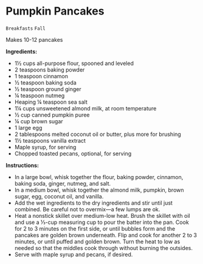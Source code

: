 # Pumpkin Pancakes

`Breakfasts` `Fall`

Makes 10-12 pancakes

**Ingredients:**

- 1½ cups all-purpose flour, spooned and leveled
- 2 teaspoons baking powder
- 1 teaspoon cinnamon
- ½ teaspoon baking soda
- ½ teaspoon ground ginger
- ¼ teaspoon nutmeg
- Heaping ¼ teaspoon sea salt
- 1¼ cups unsweetened almond milk, at room temperature
- ½ cup canned pumpkin puree
- ¼ cup brown sugar
- 1 large egg
- 2 tablespoons melted coconut oil or butter, plus more for brushing
- 1½ teaspoons vanilla extract
- Maple syrup, for serving
- Chopped toasted pecans, optional, for serving

**Instructions:**

- In a large bowl, whisk together the flour, baking powder, cinnamon, baking soda, ginger, nutmeg, and salt.
- In a medium bowl, whisk together the almond milk, pumpkin, brown sugar, egg, coconut oil, and vanilla.
- Add the wet ingredients to the dry ingredients and stir until just combined. Be careful not to overmix—a few lumps are ok.
- Heat a nonstick skillet over medium-low heat. Brush the skillet with oil and use a ⅓-cup measuring cup to pour the batter into the pan. Cook for 2 to 3 minutes on the first side, or until bubbles form and the pancakes are golden brown underneath. Flip and cook for another 2 to 3 minutes, or until puffed and golden brown. Turn the heat to low as needed so that the middles cook through without burning the outsides.
- Serve with maple syrup and pecans, if desired.
